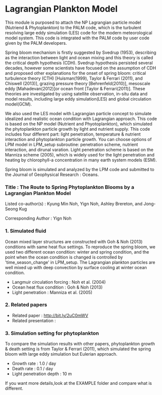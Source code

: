 # Lagrangian Plankton Model 
This module is purposed to attach the NP Lagrangian particle model (Nutriend & Phytoplankton) to the PALM code, which is the turbulent resolving large eddy simulation (LES) code for the modern meteorological model system. 
This code is integrated with the PALM code by user code given by the PALM developers. 

Spring bloom mechanism is firstly suggested by Svedrup (1953), describing as the interaction between light and ocean mixing and this theory is called the critical depth hypothesis (CDH). Svedrup hypothesis persisted several decades, however some scientists have focused on the assumption of CDH and proposed other explanations for the onset of spring bloom: critical turbulence theory (CTH) [Huisman(1999), Taylor & Ferrari (2011), and Chiswell (2013)], grazing pressure theory [Behrenfeld(2010)], mesoscale eddy [Mahadevan(2012)]or ocean front [Taylor & Ferrari(2011)]. These theories are investigated by using satellite observation, in-situ data and model results, including large eddy simulation(LES) and global circulation model(GCM). 

We also used the LES model with Lagrangian particle concept to simulate idealized and realistic ocean condition with Lagrangian approach. This code is based on the NP model (Nutrient and Phyotoplankton), which simulated the phytoplankton particle growth by light and nutrient supply. This code includes four different part: light penetration, temperature & nutrient interaction and phytoplankton particle growth. You can choose options of LPM model in LPM_setup subroutine: penetration scheme, nutrient interaction, and dirunal varation. Light penetration scheme is based on the Manniza scheme (2005), which is widely used for the light penetration and heating by chlorophyll-a concentration in many earth system models (ESM).

Spring bloom is simulated and analyzed by the LPM code and submitted to the Journal of Geophysical Research : Oceans. 

### Title : The Route to Spring Phytoplankton Blooms by a Lagrangian Plankton Model

Listed co-author(s) : Kyung Min Noh, Yign Noh, Ashley Brereton, and Jong-Seong Kug

Corresponding Author : Yign Noh 

### 1. Simulated fluid 
Ocean mixed layer structures are constructed with Goh & Noh (2013) conditions with same heat flux settings. To reproduce the spring bloom, we used two different ocean condition: winter and spring condition, and the point when the ocean condition is changed is controlled by 'time_season_change' in LPM_setup. The Lagrangian plankton particles are well mixed up with deep convection by surface cooling at winter ocean condition.  
- Langmuir circulation forcing : Noh et al. (2004)
- Ocean heat flux condition : Goh & Noh (2013) 
- Light penetration : Manniza et al. (2005)

### 2. Related papers
- Related paper : http://bit.ly/2uC0mWV
- Related presentation : 

### 3. Simulation setting for phytoplankton 
To compare the simulation results with other papers, phytoplankton growth & death setting is from Taylor & Ferrari (2011), which simulated the spring bloom with large eddy simulation but Eulerian approach. 
- Growth rate : 1.0 / day
- Death rate : 0.1 / day
- Light penetration depth : 10 m
    
If you want more details,look at the EXAMPLE folder and compare what is different. 
